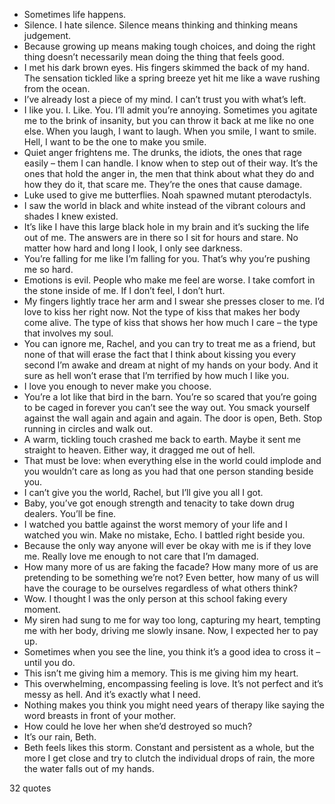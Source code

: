  - Sometimes life happens.
 - Silence. I hate silence. Silence means thinking and thinking means judgement.
 - Because growing up means making tough choices, and doing the right thing doesn’t necessarily mean doing the thing that feels good.
 - I met his dark brown eyes. His fingers skimmed the back of my hand. The sensation tickled like a spring breeze yet hit me like a wave rushing from the ocean.
 - I’ve already lost a piece of my mind. I can’t trust you with what’s left.
 - I like you. I. Like. You. I’ll admit you’re annoying. Sometimes you agitate me to the brink of insanity, but you can throw it back at me like no one else. When you laugh, I want to laugh. When you smile, I want to smile. Hell, I want to be the one to make you smile.
 - Quiet anger frightens me. The drunks, the idiots, the ones that rage easily – them I can handle. I know when to step out of their way. It’s the ones that hold the anger in, the men that think about what they do and how they do it, that scare me. They’re the ones that cause damage.
 - Luke used to give me butterflies. Noah spawned mutant pterodactyls.
 - I saw the world in black and white instead of the vibrant colours and shades I knew existed.
 - It’s like I have this large black hole in my brain and it’s sucking the life out of me. The answers are in there so I sit for hours and stare. No matter how hard and long I look, I only see darkness.
 - You’re falling for me like I’m falling for you. That’s why you’re pushing me so hard.
 - Emotions is evil. People who make me feel are worse. I take comfort in the stone inside of me. If I don’t feel, I don’t hurt.
 - My fingers lightly trace her arm and I swear she presses closer to me. I’d love to kiss her right now. Not the type of kiss that makes her body come alive. The type of kiss that shows her how much I care – the type that involves my soul.
 - You can ignore me, Rachel, and you can try to treat me as a friend, but none of that will erase the fact that I think about kissing you every second I’m awake and dream at night of my hands on your body. And it sure as hell won’t erase that I’m terrified by how much I like you.
 - I love you enough to never make you choose.
 - You’re a lot like that bird in the barn. You’re so scared that you’re going to be caged in forever you can’t see the way out. You smack yourself against the wall again and again and again. The door is open, Beth. Stop running in circles and walk out.
 - A warm, tickling touch crashed me back to earth. Maybe it sent me straight to heaven. Either way, it dragged me out of hell.
 - That must be love: when everything else in the world could implode and you wouldn’t care as long as you had that one person standing beside you.
 - I can’t give you the world, Rachel, but I’ll give you all I got.
 - Baby, you’ve got enough strength and tenacity to take down drug dealers. You’ll be fine.
 - I watched you battle against the worst memory of your life and I watched you win. Make no mistake, Echo. I battled right beside you.
 - Because the only way anyone will ever be okay with me is if they love me. Really love me enough to not care that I’m damaged.
 - How many more of us are faking the facade? How many more of us are pretending to be something we’re not? Even better, how many of us will have the courage to be ourselves regardless of what others think?
 - Wow. I thought I was the only person at this school faking every moment.
 - My siren had sung to me for way too long, capturing my heart, tempting me with her body, driving me slowly insane. Now, I expected her to pay up.
 - Sometimes when you see the line, you think it’s a good idea to cross it – until you do.
 - This isn’t me giving him a memory. This is me giving him my heart.
 - This overwhelming, encompassing feeling is love. It’s not perfect and it’s messy as hell. And it’s exactly what I need.
 - Nothing makes you think you might need years of therapy like saying the word breasts in front of your mother.
 - How could he love her when she’d destroyed so much?
 - It’s our rain, Beth.
 - Beth feels likes this storm. Constant and persistent as a whole, but the more I get close and try to clutch the individual drops of rain, the more the water falls out of my hands.

32 quotes